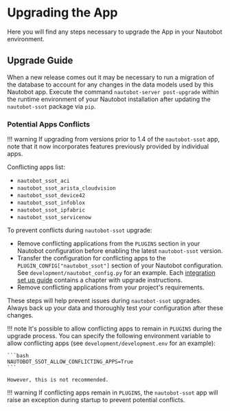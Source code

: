 # Upgrading the App

Here you will find any steps necessary to upgrade the App in your Nautobot environment.

## Upgrade Guide

When a new release comes out it may be necessary to run a migration of the database to account for any changes in the data models used by this Nautobot app. Execute the command `nautobot-server post-upgrade` within the runtime environment of your Nautobot installation after updating the `nautobot-ssot` package via `pip`.

### Potential Apps Conflicts

!!! warning
    If upgrading from versions prior to 1.4 of the `nautobot-ssot` app, note that it now incorporates features previously provided by individual apps.

Conflicting apps list:

- `nautobot_ssot_aci`
- `nautobot_ssot_arista_cloudvision`
- `nautobot_ssot_device42`
- `nautobot_ssot_infoblox`
- `nautobot_ssot_ipfabric`
- `nautobot_ssot_servicenow`

To prevent conflicts during `nautobot-ssot` upgrade:

- Remove conflicting applications from the `PLUGINS` section in your Nautobot configuration before enabling the latest `nautobot-ssot` version.
- Transfer the configuration for conflicting apps to the `PLUGIN_CONFIG["nautobot_ssot"]` section of your Nautobot configuration. See `development/nautobot_config.py` for an example. Each [integration set up guide](../integrations/) contains a chapter with upgrade instructions.
- Remove conflicting applications from your project's requirements.

These steps will help prevent issues during `nautobot-ssot` upgrades. Always back up your data and thoroughly test your configuration after these changes.

!!! note
    It's possible to allow conflicting apps to remain in `PLUGINS` during the upgrade process. You can specify the following environment variable to allow conflicting apps (see `development/development.env` for an example):

    ```bash
    NAUTOBOT_SSOT_ALLOW_CONFLICTING_APPS=True
    ```

    However, this is not recommended.

!!! warning
    If conflicting apps remain in `PLUGINS`, the `nautobot-ssot` app will raise an exception during startup to prevent potential conflicts.
